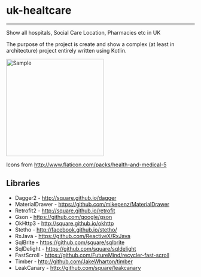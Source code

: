# uk-healtcare
---------
Show all hospitals, Social Care Location, Pharmacies etc in UK

The purpose of the project is create and show a complex (at least in architecture) project entirely written using Kotlin.

<p align="left" >
  <img src="uk-healtcare-phone.gif" alt="Sample" width="260"/>
</p>

Icons 
from http://www.flaticon.com/packs/health-and-medical-5

Libraries
---------

 * Dagger2 - http://square.github.io/dagger
 * MaterialDrawer - https://github.com/mikepenz/MaterialDrawer
 * Retrofit2 - http://square.github.io/retrofit
 * Gson - https://github.com/google/gson
 * OkHttp3 - http://square.github.io/okhttp
 * Stetho - http://facebook.github.io/stetho/
 * RxJava - https://github.com/ReactiveX/RxJava
 * SqlBrite - https://github.com/square/sqlbrite
 * SqlDelight - https://github.com/square/sqldelight
 * FastScroll - https://github.com/FutureMind/recycler-fast-scroll
 * Timber - http://github.com/JakeWharton/timber
 * LeakCanary - http://github.com/square/leakcanary
